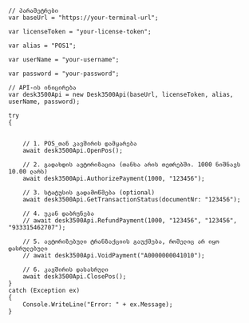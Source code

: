
    // პარამეტრები
    var baseUrl = "https://your-terminal-url";

    var licenseToken = "your-license-token";

    var alias = "POS1";

    var userName = "your-username";

    var password = "your-password";

    // API-ის ინიცირება
    var desk3500Api = new Desk3500Api(baseUrl, licenseToken, alias, userName, password);

    try
    {
    

        // 1. POS_თან კავშირის დამყარება
        await desk3500Api.OpenPos();

        // 2. გადახდის ავტორიზაცია (თანხა არის თეთრებში. 1000 ნიშნავს 10.00 ლარს)
        await desk3500Api.AuthorizePayment(1000, "123456");

        // 3. სტატუსის გადამოწმება (optional)
        await desk3500Api.GetTransactionStatus(documentNr: "123456");

        // 4. უკან დაბრუნება
        // await desk3500Api.RefundPayment(1000, "123456", "123456", "933315462707");

        // 5. ავტორიზებული ტრანზაქციის გაუქმება, რომელიც არ იყო დასრულებული
        // await desk3500Api.VoidPayment("A0000000041010");

        // 6. კავშირის დასასრული
        await desk3500Api.ClosePos();
    }
    catch (Exception ex)
    {
        Console.WriteLine("Error: " + ex.Message);
    }
    
